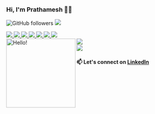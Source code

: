 <!--
**pratt3000/pratt3000** is a ✨ _special_ ✨ repository because its `README.md` (this file) appears on your GitHub profile.
-->

### Hi, I'm Prathamesh 👋🏾   
![GitHub followers](https://img.shields.io/github/followers/pratt3000?label=Follow&style=social)
![](https://komarev.com/ghpvc/?username=your-github-pratt3000&color=blueviolet)

<a href="https://github.com/pratt3000">
<img src="https://img.shields.io/badge/python%20-%2314354C.svg?&style=for-the-badge&logo=python&logoColor=white"/>
</a>
<a href="https://github.com/pratt3000">
<img src="https://img.shields.io/badge/c++%20-%2300599C.svg?&style=for-the-badge&logo=c%2B%2B&ogoColor=white"/>
</a>
<a href="https://github.com/pratt3000">
<img src="https://img.shields.io/badge/html5%20-%23E34F26.svg?&style=for-the-badge&logo=html5&logoColor=white"/>
</a>
<a href="https://github.com/pratt3000">
<img src="https://img.shields.io/badge/git%20-%23F05033.svg?&style=for-the-badge&logo=git&logoColor=white"/>
</a>
<a href="https://github.com/pratt3000">
<img src="https://img.shields.io/badge/mysql-%2300f.svg?&style=for-the-badge&logo=mysql&logoColor=white"/>
</a>
<a href="https://github.com/pratt3000">
<img src="https://img.shields.io/badge/TensorFlow%20-%23FF6F00.svg?&style=for-the-badge&logo=TensorFlow&logoColor=white" />
</a>
<a href="https://github.com/prajwalpatankar">
<img src="https://img.shields.io/badge/PyTorch%20-%23EE4C2C.svg?&style=for-the-badge&logo=PyTorch&logoColor=white" />
</a>
<br>
<div>
  <img align = "left" src="https://raw.githubusercontent.com/pratt3000/pratt3000/master/sher.gif"  width="185" height="185" alt="Hello!">

  <a href="https://github.com/pratt3000">
    <img align="left" src="https://github-readme-stats.vercel.app/api/top-langs/?username=pratt3000&theme=dracula&langs_count=8&layout=compact" />
  </a>
</div>
<br>
<a href="https://github.com/pratt3000">
  <img align="center" src="https://github-readme-stats.vercel.app/api?username=pratt3000&show_icons=true&theme=dracula&count_private=false" />
</a>





#### 📫 Let's connect on [LinkedIn](https://www.linkedin.com/in/pratt3000)
